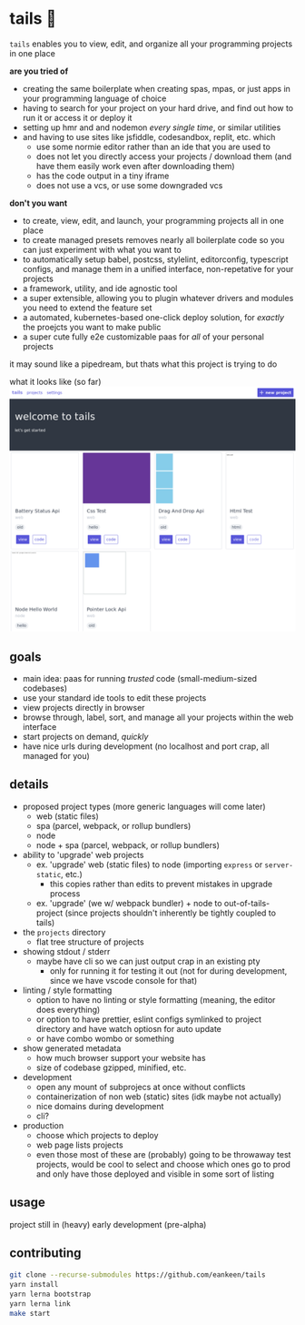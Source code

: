 # tails 🦊

`tails` enables you to view, edit, and organize all your programming projects in one place

**are you tried of**

- creating the same boilerplate when creating spas, mpas, or just apps in your programming language of choice
- having to search for your project on your hard drive, and find out how to run it or access it or deploy it
- setting up hmr and and nodemon _every single time_, or similar utilities
- and having to use sites like jsfiddle, codesandbox, replit, etc. which
  - use some normie editor rather than an ide that you are used to
  - does not let you directly access your projects / download them (and have them easily work even after downloading them)
  - has the code output in a tiny iframe
  - does not use a vcs, or use some downgraded vcs

**don't you want**

- to create, view, edit, and launch, your programming projects all in one place
- to create managed presets removes nearly all boilerplate code so you can just experiment with what you want to
- to automatically setup babel, postcss, stylelint, editorconfig, typescript configs, and manage them in a unified interface, non-repetative for your projects
- a framework, utility, and ide agnostic tool
- a super extensible, allowing you to plugin whatever drivers and modules you need to extend the feature set
- a automated, kubernetes-based one-click deploy solution, for *exactly* the proejcts you want to make public
- a super cute fully e2e customizable paas for *all* of your personal projects

it may sound like a pipedream, but thats what this project is trying to do

what it looks like (so far)
![tails preview](./tails.png)

## goals

- main idea: paas for running *trusted* code (small-medium-sized codebases)
- use your standard ide tools to edit these projects
- view projects directly in browser
- browse through, label, sort, and manage all your projects within the web interface
- start projects on demand, *quickly*
- have nice urls during development (no localhost and port crap, all managed for you)

## details

- proposed project types (more generic languages will come later)
  - web (static files)
  - spa (parcel, webpack, or rollup bundlers)
  - node
  - node + spa (parcel, webpack, or rollup bundlers)
- ability to 'upgrade' web projects
  - ex. 'upgrade' web (static files) to node (importing `express` or `server-static`, etc.)
    - this copies rather than edits to prevent mistakes in upgrade process
  - ex. 'upgrade' (we w/ webpack bundler) + node to out-of-tails-project (since projects shouldn't inherently be tightly coupled to tails)
- the `projects` directory
  - flat tree structure of projects
- showing stdout / stderr
  - maybe have cli so we can just output crap in an existing pty
    - only for running it for testing it out (not for during development, since we have vscode console for that)
- linting / style formatting
  - option to have no linting or style formatting (meaning, the editor does everything)
  - or option to have prettier, eslint configs symlinked to project directory and have watch optiosn for auto update
  - or have combo wombo or something
- show generated metadata
  - how much browser support your website has
  - size of codebase gzipped, minified, etc.
- development
  - open any mount of subprojecs at once without conflicts
  - containerization of non web (static) sites (idk maybe not actually)
  - nice domains during development
  - cli?
- production
  - choose which projects to deploy
  - web page lists projects
  - even those most of these are (probably) going to be throwaway test projects, would be cool to select and choose which ones go to prod and only have those deployed and visible in some sort of listing

## usage

project still in (heavy) early development (pre-alpha)

## contributing

```sh
git clone --recurse-submodules https://github.com/eankeen/tails
yarn install
yarn lerna bootstrap
yarn lerna link
make start
```
